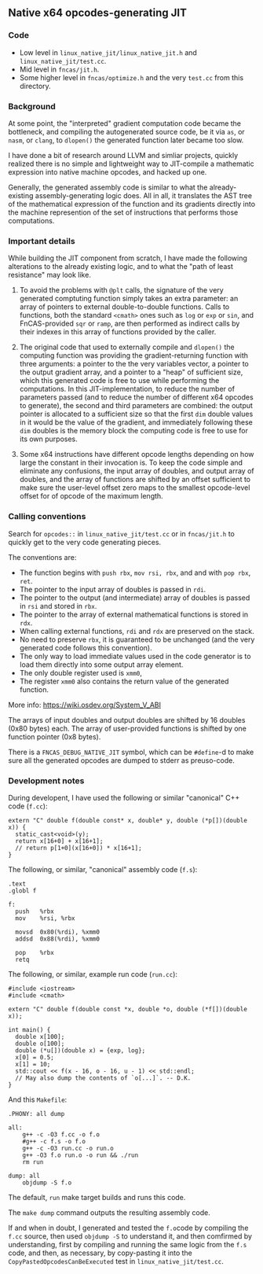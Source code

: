 ## Native x64 opcodes-generating JIT

### Code

* Low level in `linux_native_jit/linux_native_jit.h` and `linux_native_jit/test.cc`.
* Mid level in `fncas/jit.h`.
* Some higher level in `fncas/optimize.h` and the very `test.cc` from this directory.

### Background

At some point, the "interpreted" gradient computation code became the bottleneck, and compiling the autogenerated source code, be it via `as`, or `nasm`, or `clang`, to `dlopen()` the generated function later became too slow.

I have done a bit of research around LLVM and simliar projects, quickly realized there is no simple and lightweight way to JIT-compile a mathematic expression into native machine opcodes, and hacked up one.

Generally, the generated assembly code is similar to what the already-existing assembly-generating logic does. All in all, it translates the AST tree of the mathematical expression of the function and its gradients directly into the machine represention of the set of instructions that performs those computations.

### Important details

While building the JIT component from scratch, I have made the following alterations to the already existing logic, and to what the "path of least resistance" may look like.

1. To avoid the problems with `@plt` calls, the signature of the very generated comptuting function simply takes an extra parameter: an array of pointers to external double-to-double functions. Calls to functions, both the standard `<cmath>` ones such as `log` or `exp` or `sin`, and FnCAS-provided `sqr` or `ramp`, are then performed as indirect calls by their indexes in this array of functions provided by the caller.

2. The original code that used to externally compile and `dlopen()` the computing function was providing the gradient-returning function with three arguments: a pointer to the the very variables vector, a pointer to the output gradient array, and a pointer to a "heap" of sufficient size, which this generated code is free to use while performing the computations. In this JIT-implementation, to reduce the number of parameters passed (and to reduce the number of different x64 opcodes to generate), the second and third parameters are combined: the output pointer is allocated to a sufficient size so that the first `dim` double values in it would be the value of the gradient, and immediately following these `dim` doubles is the memory block the computing code is free to use for its own purposes.

3. Some x64 instructions have different opcode lengths depending on how large the constant in their invocation is. To keep the code simple and eliminate any confusions, the input array of doubles, and output array of doubles, and the array of functions are shifted by an offset sufficient to make sure the user-level offset zero maps to the smallest opcode-level offset for of opcode of the maximum length.

### Calling conventions

Search for `opcodes::` in `linux_native_jit/test.cc` or in `fncas/jit.h` to quickly get to the very code generating pieces.

The conventions are:
* The function begins with `push rbx`, `mov rsi, rbx`, and and with `pop rbx`, `ret`.
* The pointer to the input array of doubles is passed in `rdi`.
* The pointer to the output (and intermediate) array of doubles is passed in `rsi` and stored in `rbx`.
* The pointer to the array of external mathematical functions is stored in `rdx`.
* When calling external functions, `rdi` and `rdx` are preserved on the stack.
* No need to preserve `rbx`, it is guaranteed to be unchanged (and the very generated code follows this convention).
* The only way to load immediate values used in the code generator is to load them directly into some output array element.
* The only double register used is `xmm0`,
* The register `xmm0` also contains the return value of the generated function.

More info: https://wiki.osdev.org/System_V_ABI

The arrays of input doubles and output doubles are shifted by 16 doubles (0x80 bytes) each. The array of user-provided functions is shifted by one function pointer (0x8 bytes).

There is a `FNCAS_DEBUG_NATIVE_JIT` symbol, which can be `#define`-d to make sure all the generated opcodes are dumped to stderr as preuso-code.

### Development notes

During developent, I have used the following or similar "canonical" C++ code (`f.cc`):

```
extern "C" double f(double const* x, double* y, double (*p[])(double x)) {
  static_cast<void>(y);
  return x[16+0] + x[16+1];
  // return p[1+0](x[16+0]) * x[16+1];
}
```

The following, or similar, "canonical" assembly code (`f.s`):

```
.text
.globl f

f:
  push   %rbx
  mov    %rsi, %rbx

  movsd  0x80(%rdi), %xmm0
  addsd  0x88(%rdi), %xmm0
  
  pop    %rbx
  retq
```

The following, or similar, example run code (`run.cc`):

```
#include <iostream>
#include <cmath>

extern "C" double f(double const *x, double *o, double (*f[])(double x));

int main() {
  double x[100];
  double o[100];
  double (*u[])(double x) = {exp, log};
  x[0] = 0.5;
  x[1] = 10;
  std::cout << f(x - 16, o - 16, u - 1) << std::endl;
  // May also dump the contents of `o[...]`. -- D.K.
}
```

And this `Makefile`:

```
.PHONY: all dump

all:
	g++ -c -O3 f.cc -o f.o
	#g++ -c f.s -o f.o
	g++ -c -O3 run.cc -o run.o
	g++ -O3 f.o run.o -o run && ./run
	rm run

dump: all
	objdump -S f.o
```

The default, `run` make target builds and runs this code.

The `make dump` command outputs the resulting assembly code.

If and when in doubt, I generated and tested the `f.o`code by compiling the `f.cc` source, then used `objdump -S` to understand it, and then comfirmed by understanding, first by compiling and running the same logic from the `f.s` code, and then, as necessary, by copy-pasting it into the `CopyPastedOpcodesCanBeExecuted` test in `linux_native_jit/test.cc`.
